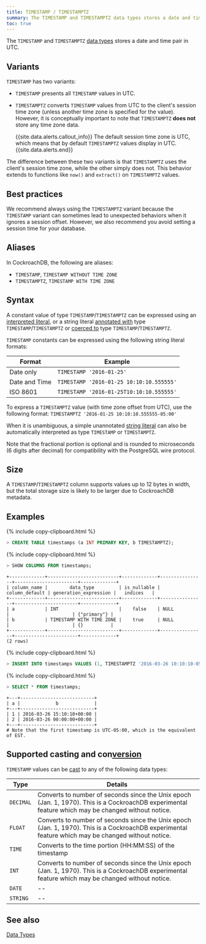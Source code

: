 ```yaml
---
title: TIMESTAMP / TIMESTAMPTZ
summary: The TIMESTAMP and TIMESTAMPTZ data types stores a date and time pair in UTC.
toc: true
---
```


The `TIMESTAMP` and `TIMESTAMPTZ` [data types](data-types.html) stores a date and time pair in UTC.


## Variants

`TIMESTAMP` has two variants:

- `TIMESTAMP` presents all `TIMESTAMP` values in UTC.

- `TIMESTAMPTZ` converts `TIMESTAMP` values from UTC to the client's session time zone (unless another time zone is specified for the value). However, it is conceptually important to note that `TIMESTAMPTZ` **does not** store any time zone data.

    {{site.data.alerts.callout_info}}
    The default session time zone is UTC, which means that by default `TIMESTAMPTZ` values display in UTC.
    {{site.data.alerts.end}}

The difference between these two variants is that `TIMESTAMPTZ` uses the client's session time zone, while the other simply does not. This behavior extends to functions like `now()` and `extract()` on `TIMESTAMPTZ` values.

## Best practices

We recommend always using the `TIMESTAMPTZ` variant because the `TIMESTAMP` variant can sometimes lead to unexpected behaviors when it ignores a session offset. However, we also recommend you avoid setting a session time for your database.

## Aliases

In CockroachDB, the following are aliases:

- `TIMESTAMP`, `TIMESTAMP WITHOUT TIME ZONE`
- `TIMESTAMPTZ`, `TIMESTAMP WITH TIME ZONE`

## Syntax

A constant value of type `TIMESTAMP`/`TIMESTAMPTZ` can be expressed using an
[interpreted literal](sql-constants.html#interpreted-literals), or a
string literal
[annotated with](scalar-expressions.html#explicitly-typed-expressions)
type `TIMESTAMP`/`TIMESTAMPTZ` or
[coerced to](scalar-expressions.html#explicit-type-coercions) type
`TIMESTAMP`/`TIMESTAMPTZ`.

`TIMESTAMP` constants can be expressed using the
following string literal formats:

Format | Example
-------|--------
Date only | `TIMESTAMP '2016-01-25'`
Date and Time | `TIMESTAMP '2016-01-25 10:10:10.555555'`
ISO 8601 | `TIMESTAMP '2016-01-25T10:10:10.555555'`

To express a `TIMESTAMPTZ` value (with time zone offset from UTC), use
the following format: `TIMESTAMPTZ '2016-01-25 10:10:10.555555-05:00'`

When it is unambiguous, a simple unannotated [string literal](sql-constants.html#string-literals) can also
be automatically interpreted as type `TIMESTAMP` or `TIMESTAMPTZ`.

Note that the fractional portion is optional and is rounded to
microseconds (6 digits after decimal) for compatibility with the
PostgreSQL wire protocol.

## Size

A `TIMESTAMP`/`TIMESTAMPTZ` column supports values up to 12 bytes in width, but the total storage size is likely to be larger due to CockroachDB metadata.

## Examples

{% include copy-clipboard.html %}
~~~ sql
> CREATE TABLE timestamps (a INT PRIMARY KEY, b TIMESTAMPTZ);
~~~

{% include copy-clipboard.html %}
~~~ sql
> SHOW COLUMNS FROM timestamps;
~~~

~~~
+-------------+--------------------------+-------------+----------------+-----------------------+-------------+
| column_name |        data_type         | is_nullable | column_default | generation_expression |   indices   |
+-------------+--------------------------+-------------+----------------+-----------------------+-------------+
| a           | INT                      |    false    | NULL           |                       | {"primary"} |
| b           | TIMESTAMP WITH TIME ZONE |    true     | NULL           |                       | {}          |
+-------------+--------------------------+-------------+----------------+-----------------------+-------------+
(2 rows)
~~~

{% include copy-clipboard.html %}
~~~ sql
> INSERT INTO timestamps VALUES (1, TIMESTAMPTZ '2016-03-26 10:10:10-05:00'), (2, TIMESTAMPTZ '2016-03-26');
~~~

{% include copy-clipboard.html %}
~~~ sql
> SELECT * FROM timestamps;
~~~

~~~
+---+---------------------------+
| a |             b             |
+---+---------------------------+
| 1 | 2016-03-26 15:10:10+00:00 |
| 2 | 2016-03-26 00:00:00+00:00 |
+---+---------------------------+
# Note that the first timestamp is UTC-05:00, which is the equivalent of EST.
~~~

## Supported casting and con[version](cluster-settings.html#setting-version)

`TIMESTAMP` values can be [cast](data-types.html#data-type-con[version](cluster-settings.html#setting-version)s-and-casts) to any of the following data types:

Type | Details
-----|--------
`DECIMAL` | Converts to number of seconds since the Unix epoch (Jan. 1, 1970). This is a CockroachDB experimental feature which may be changed without notice.
`FLOAT` | Converts to number of seconds since the Unix epoch (Jan. 1, 1970). This is a CockroachDB experimental feature which may be changed without notice.
`TIME` | Converts to the time portion (HH:MM:SS) of the timestamp
`INT` | Converts to number of seconds since the Unix epoch (Jan. 1, 1970). This is a CockroachDB experimental feature which may be changed without notice.
`DATE` | --
`STRING` | --

## See also

[Data Types](data-types.html)
